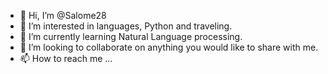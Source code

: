 - 👋 Hi, I’m @Salome28
- 👀 I’m interested in languages, Python and traveling.
- 🌱 I’m currently learning Natural Language processing.
- 💞️ I’m looking to collaborate on anything you would like to share with me.
- 📫 How to reach me ...

<!---
Salome28/Salome28 is a ✨ special ✨ repository because its `README.md` (this file) appears on your GitHub profile.
You can click the Preview link to take a look at your changes.
--->
